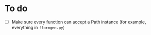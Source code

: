 # To do

- [ ] Make sure every function can accept a Path instance (for example, everything in ``fformgen.py``)
